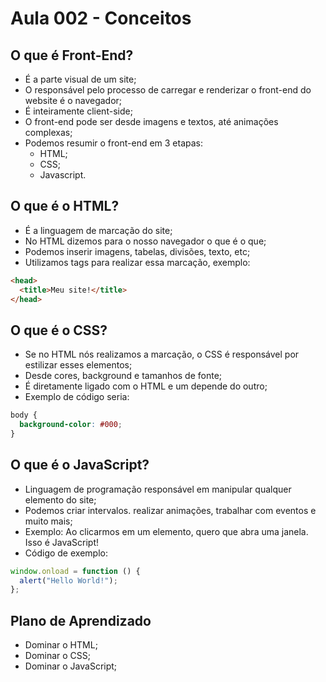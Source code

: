 # Aula 002 - Conceitos

## O que é Front-End?

- É a parte visual de um site;
- O responsável pelo processo de carregar e renderizar o front-end do website é o navegador;
- É inteiramente client-side;
- O front-end pode ser desde imagens e textos, até animações complexas;
- Podemos resumir o front-end em 3 etapas:
  - HTML;
  - CSS;
  - Javascript.

## O que é o HTML?

- É a linguagem de marcação do site;
- No HTML dizemos para o nosso navegador o que é o que;
- Podemos inserir imagens, tabelas, divisões, texto, etc;
- Utilizamos tags para realizar essa marcação, exemplo:

```html
<head>
  <title>Meu site!</title>
</head>
```

## O que é o CSS?

- Se no HTML nós realizamos a marcação, o CSS é responsável por estilizar esses elementos;
- Desde cores, background e tamanhos de fonte;
- É diretamente ligado com o HTML e um depende do outro;
- Exemplo de código seria:

```css
body {
  background-color: #000;
}
```

## O que é o JavaScript?

- Linguagem de programação responsável em manipular qualquer elemento do site;
- Podemos criar intervalos. realizar animações, trabalhar com eventos e muito mais;
- Exemplo: Ao clicarmos em um elemento, quero que abra uma janela. Isso é JavaScript!
- Código de exemplo:

```js
window.onload = function () {
  alert("Hello World!");
};
```

## Plano de Aprendizado

- Dominar o HTML;
- Dominar o CSS;
- Dominar o JavaScript;
